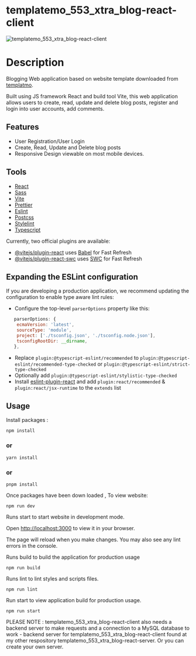 # templatemo_553_xtra_blog-react-client

![templatemo_553_xtra_blog-react-client ](/)

# Description

Blogging Web application based on website template downloaded from [templatmo](https://templatemo.com/tm-553-xtra-blog).

Built using JS framework React and build tool Vite, this web application allows users to create, read, update and delete blog posts, register and login into user accounts, add comments.

## Features

- User Registration/User Login
- Create, Read, Update and Delete blog posts
- Responsive Design viewable on most mobile devices.

## Tools

- [React](https://react.dev/)
- [Sass](https://sass-lang.com/)
- [Vite](https://nodejs.org/en)
- [Prettier](https://prettier.io/)
- [Eslint](https://eslint.org/)
- [Postcss](https://postcss.org/)
- [Stylelint](https://stylelint.io/)
- [Typescript](https://www.typescriptlang.org/)

Currently, two official plugins are available:

- [@vitejs/plugin-react](https://github.com/vitejs/vite-plugin-react/blob/main/packages/plugin-react/README.md) uses [Babel](https://babeljs.io/) for Fast Refresh
- [@vitejs/plugin-react-swc](https://github.com/vitejs/vite-plugin-react-swc) uses [SWC](https://swc.rs/) for Fast Refresh

## Expanding the ESLint configuration

If you are developing a production application, we recommend updating the configuration to enable type aware lint rules:

- Configure the top-level `parserOptions` property like this:

```js
   parserOptions: {
    ecmaVersion: 'latest',
    sourceType: 'module',
    project: ['./tsconfig.json', './tsconfig.node.json'],
    tsconfigRootDir: __dirname,
   },
```

- Replace `plugin:@typescript-eslint/recommended` to `plugin:@typescript-eslint/recommended-type-checked` or `plugin:@typescript-eslint/strict-type-checked`
- Optionally add `plugin:@typescript-eslint/stylistic-type-checked`
- Install [eslint-plugin-react](https://github.com/jsx-eslint/eslint-plugin-react) and add `plugin:react/recommended` & `plugin:react/jsx-runtime` to the `extends` list

## Usage

Install packages :

`npm install`

### or

`yarn install`

### or

`pnpm install`

Once packages have been down loaded , To view website:

`npm run dev`

Runs start to start website in development mode.

Open [http://localhost:3000](http://localhost:3000) to view it in your browser.

The page will reload when you make changes. You may also see any lint errors in the console.

Runs build to build the application for production usage

`npm run build`

Runs lint to lint styles and scripts files.

`npm run lint`

Run start to view application build for production usage.

`npm run start`

PLEASE NOTE : templatemo_553_xtra_blog-react-client also needs a backend server to make requests and a connection to a MySQL database to work - backend server for templatemo_553_xtra_blog-react-client found at my other respository templatemo_553_xtra_blog-react-server. Or you can create your own server.
